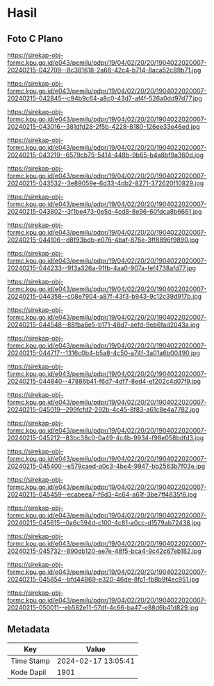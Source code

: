 # Hasil

## Foto C Plano

https://sirekap-obj-formc.kpu.go.id/e043/pemilu/pdpr/19/04/02/20/20/1904022020007-20240215-042709--8c381618-2a68-42c4-b714-8aca52c89b71.jpg

https://sirekap-obj-formc.kpu.go.id/e043/pemilu/pdpr/19/04/02/20/20/1904022020007-20240215-042845--c94b9c64-a8c0-43d7-af4f-526a0dd97d77.jpg

https://sirekap-obj-formc.kpu.go.id/e043/pemilu/pdpr/19/04/02/20/20/1904022020007-20240215-043016--381dfd28-2f5b-4228-8180-126ee33e46ed.jpg

https://sirekap-obj-formc.kpu.go.id/e043/pemilu/pdpr/19/04/02/20/20/1904022020007-20240215-043219--6579cb75-5414-448b-9b65-b4a8bf9a360d.jpg

https://sirekap-obj-formc.kpu.go.id/e043/pemilu/pdpr/19/04/02/20/20/1904022020007-20240215-043532--3e89059e-6d33-4db2-8271-372620f10829.jpg

https://sirekap-obj-formc.kpu.go.id/e043/pemilu/pdpr/19/04/02/20/20/1904022020007-20240215-043802--3f1be473-0e5d-4cd8-8e96-60fdca8b6661.jpg

https://sirekap-obj-formc.kpu.go.id/e043/pemilu/pdpr/19/04/02/20/20/1904022020007-20240215-044106--d8f93bdb-e076-4baf-876e-3ff8896f9890.jpg

https://sirekap-obj-formc.kpu.go.id/e043/pemilu/pdpr/19/04/02/20/20/1904022020007-20240215-044233--913a326a-91fb-4aa0-907a-fef4738afd77.jpg

https://sirekap-obj-formc.kpu.go.id/e043/pemilu/pdpr/19/04/02/20/20/1904022020007-20240215-044358--c08e7904-a87f-43f3-b943-9c12c39d917b.jpg

https://sirekap-obj-formc.kpu.go.id/e043/pemilu/pdpr/19/04/02/20/20/1904022020007-20240215-044548--88fba6e5-b171-48d7-aefd-9eb6fad2043a.jpg

https://sirekap-obj-formc.kpu.go.id/e043/pemilu/pdpr/19/04/02/20/20/1904022020007-20240215-044717--1316c0b4-b5a8-4c50-a74f-3a01a6b00490.jpg

https://sirekap-obj-formc.kpu.go.id/e043/pemilu/pdpr/19/04/02/20/20/1904022020007-20240215-044840--47886b41-f6d7-4df7-8ed4-ef202c4d07f9.jpg

https://sirekap-obj-formc.kpu.go.id/e043/pemilu/pdpr/19/04/02/20/20/1904022020007-20240215-045019--299fcfd2-292b-4c45-8f83-a61c8e4a7782.jpg

https://sirekap-obj-formc.kpu.go.id/e043/pemilu/pdpr/19/04/02/20/20/1904022020007-20240215-045212--83bc38c0-0a49-4c4b-9934-f98e058bdfd3.jpg

https://sirekap-obj-formc.kpu.go.id/e043/pemilu/pdpr/19/04/02/20/20/1904022020007-20240215-045400--e579caed-a0c3-4be4-9947-bb2563b7f03e.jpg

https://sirekap-obj-formc.kpu.go.id/e043/pemilu/pdpr/19/04/02/20/20/1904022020007-20240215-045459--ecabeea7-f6d3-4c64-a61f-3be7ff4835f6.jpg

https://sirekap-obj-formc.kpu.go.id/e043/pemilu/pdpr/19/04/02/20/20/1904022020007-20240215-045615--0a6c594d-c100-4c81-a0cc-d1579ab72438.jpg

https://sirekap-obj-formc.kpu.go.id/e043/pemilu/pdpr/19/04/02/20/20/1904022020007-20240215-045732--890db120-ee7e-48f5-bca4-9c42c67eb182.jpg

https://sirekap-obj-formc.kpu.go.id/e043/pemilu/pdpr/19/04/02/20/20/1904022020007-20240215-045854--bfd44869-e320-46de-8fc1-fb8b9f4ec951.jpg

https://sirekap-obj-formc.kpu.go.id/e043/pemilu/pdpr/19/04/02/20/20/1904022020007-20240215-050011--eb582e11-57df-4c66-ba47-e88d6b41d829.jpg


## Metadata

| Key        | Value               |
| ---------- | ------------------- |
| Time Stamp | 2024-02-17 13:05:41 |
| Kode Dapil | 1901                |



